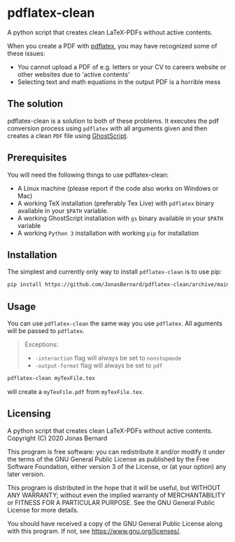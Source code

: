 # pdflatex-clean
A python script that creates clean LaTeX-PDFs without active contents.

When you create a PDF with [pdflatex](https://ctan.org/pkg/pdftex), you may have recognized some of these issues:

- You cannot upload a PDF of e.g. letters or your CV to careers website or other websites due to 'active contents'
- Selecting text and math equations in the output PDF is a horrible mess

## The solution

pdflatex-clean is a solution to both of these problems. It executes the pdf conversion process using `pdflatex` with all arguments given
and then creates a clean `PDF` file using [GhostScript](https://www.ghostscript.com/).

## Prerequisites

You will need the following things to use pdflatex-clean:

- A Linux machine (please report if the code also works on Windows or Mac)
- A working TeX installation (preferably Tex Live) with `pdflatex` binary available in your `$PATH` variable.
- A working GhostScript installation with `gs` binary available in your `$PATH` variable
- A working `Python 3` installation with working `pip` for installation

## Installation

The simplest and currently only way to install `pdflatex-clean` is to use pip:

```sh
pip install https://github.com/JonasBernard/pdflatex-clean/archive/main.zip
```

## Usage

You can use `pdflatex-clean` the same way you use `pdflatex`.
All aguments will be passed to `pdflatex`.
> Exceptions: 
> - `-interaction` flag will always be set to `nonstopmode`
> - `-output-format` flag will always be set to `pdf`

```sh
pdflatex-clean myTexFile.tex
```
will create a `myTexFile.pdf` from `myTexFile.tex`.

## Licensing

A python script that creates clean LaTeX-PDFs without active contents.
Copyright (C) 2020 Jonas Bernard

This program is free software: you can redistribute it and/or modify
it under the terms of the GNU General Public License as published by
the Free Software Foundation, either version 3 of the License, or
(at your option) any later version.

This program is distributed in the hope that it will be useful,
but WITHOUT ANY WARRANTY; without even the implied warranty of
MERCHANTABILITY or FITNESS FOR A PARTICULAR PURPOSE.  See the
GNU General Public License for more details.

You should have received a copy of the GNU General Public License
along with this program.  If not, see <https://www.gnu.org/licenses/>.
